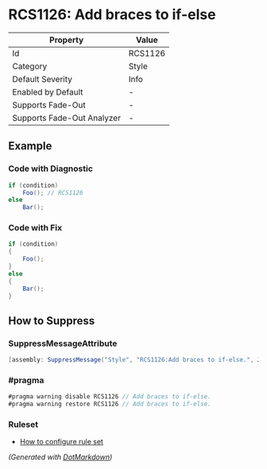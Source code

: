# RCS1126: Add braces to if\-else

| Property                    | Value   |
| --------------------------- | ------- |
| Id                          | RCS1126 |
| Category                    | Style   |
| Default Severity            | Info    |
| Enabled by Default          | \-      |
| Supports Fade\-Out          | \-      |
| Supports Fade\-Out Analyzer | \-      |

## Example

### Code with Diagnostic

```csharp
if (condition)
    Foo(); // RCS1126
else
    Bar();
```

### Code with Fix

```csharp
if (condition)
{
    Foo();
}
else
{
    Bar();
}
```

## How to Suppress

### SuppressMessageAttribute

```csharp
[assembly: SuppressMessage("Style", "RCS1126:Add braces to if-else.", Justification = "<Pending>")]
```

### \#pragma

```csharp
#pragma warning disable RCS1126 // Add braces to if-else.
#pragma warning restore RCS1126 // Add braces to if-else.
```

### Ruleset

* [How to configure rule set](../HowToConfigureAnalyzers.md)

*\(Generated with [DotMarkdown](http://github.com/JosefPihrt/DotMarkdown)\)*